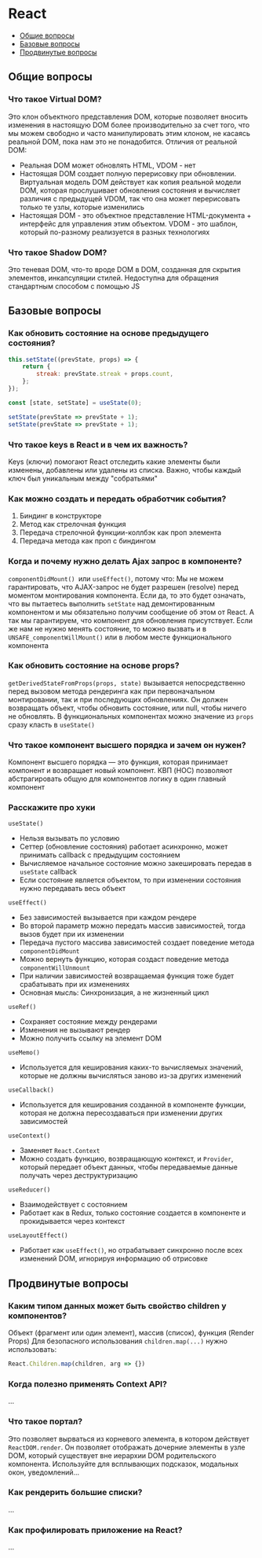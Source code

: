 # React

- [Общие вопросы](##Общие_вопросы)
- [Базовые вопросы](##Базовые_вопросы)
- [Продвинутые вопросы](##Продвинутые_вопросы)

## Общие вопросы

### Что такое Virtual DOM?

Это клон объектного представления DOM, которые позволяет вносить изменения в настоящую
DOM более производительно за счет того, что мы можем свободно и часто манипулировать
этим клоном, не касаясь реальной DOM, пока нам это не понадобится.
Отличия от реальной DOM:
- Реальная DOM может обновлять HTML, VDOM - нет
- Настоящая DOM создает полную перерисовку при обновлении. Виртуальная модель DOM
  действует как копия реальной модели DOM, которая прослушивает обновления
  состояния и вычисляет различия с предыдущей VDOM, так что она может перерисовать
  только те узлы, которые изменились
- Настоящая DOM - это объектное представление HTML-документа + интерфейс для управления
  этим объектом. VDOM - это шаблон, который по-разному реализуется в разных технологиях


### Что такое Shadow DOM?

Это теневая DOM, что-то вроде DOM в DOM, созданная для скрытия элементов, инкапсуляции
стилей. Недоступна для обращения стандартным способом с помощью JS


## Базовые вопросы

### Как обновить состояние на основе предыдущего состояния?

```javascript
this.setState((prevState, props) => {
    return {
        streak: prevState.streak + props.count,
    };
});
```

```javascript
const [state, setState] = useState(0);

setState(prevState => prevState + 1);
setState(prevState => prevState + 1);
```


### Что такое keys в React и в чем их важность?

Keys (ключи) помогают React отследить какие элементы были изменены, добавлены или
удалены из списка.
Важно, чтобы каждый ключ был уникальным между "собратьями"


### Как можно создать и передать обработчик события?

1. Биндинг в конструкторе
2. Метод как стрелочная функция
3. Передача стрелочной функции-коллбэк как проп элемента
4. Передача метода как проп с биндингом


### Когда и почему нужно делать Ajax запрос в компоненте?

`componentDidMount() `или `useEffect()`, потому что:
Мы не можем гарантировать, что AJAX-запрос не будет разрешен (resolve) перед моментом
монтирования компонента. Если да, то это будет означать, что вы пытаетесь выполнить
`setState` над демонтированным компонентом и мы обязательно получим сообщение об этом
от React. А так мы гарантируем, что компонент для обновления присутствует.
Если же нам не нужно менять состояние, то можно вызвать и в `UNSAFE_componentWillMount()`
или в любом месте функционального компонента


### Как обновить состояние на основе props?

`getDerivedStateFromProps(props, state)` вызывается непосредственно перед вызовом метода
рендеринга как при первоначальном монтировании, так и при последующих обновлениях.
Он должен возвращать объект, чтобы обновить состояние, или null, чтобы ничего не обновлять.
В функциональных компонентах можно значение из `props` сразу класть в `useState()`


### Что такое компонент высшего порядка и зачем он нужен?

Компонент высшего порядка — это функция, которая принимает компонент и возвращает
новый компонент.
КВП (HOC) позволяют абстрагировать общую для компонентов логику в один главный компонент


### Расскажите про хуки

`useState()`

- Нельзя вызывать по условию
- Сеттер (обновление состояния) работает асинхронно, может принимать callback с предыдущим состоянием
- Вычисляемое начальное состояние можно закешировать передав в `useState` callback
- Если состояние является объектом, то при изменении состояния нужно передавать весь объект

`useEffect()`

- Без зависимостей вызывается при каждом рендере
- Во второй параметр можно передать массив зависимостей, тогда вызов будет при их изменении
- Передача пустого массива зависимостей создает поведение метода `componentDidMount`
- Можно вернуть функцию, которая создаст поведение метода `componentWillUnmount`
- При наличии зависимостей возвращаемая функция тоже будет срабатывать при их изменениях
- Основная мысль: Синхронизация, а не жизненный цикл

`useRef()`

- Сохраняет состояние между рендерами
- Изменения не вызывают рендер
- Можно получить ссылку на элемент DOM

`useMemo()`

- Используется для кеширования каких-то вычисляемых значений, которые не должны вычисляться заново
  из-за других изменений

`useCallback()`

- Используется для кеширования созданной в компоненте функции, которая не должна пересоздаваться
  при изменении других зависимостей

`useContext()`

- Заменяет `React.Context`
- Можно создать функцию, возвращающую контекст, и `Provider`, который передает объект данных, чтобы
  передаваемые данные получать через деструктуризацию

`useReducer()`

- Взаимодействует с состоянием
- Работает как в Redux, только состояние создается в компоненте и прокидывается через контекст

`useLayoutEffect()`

- Работает как `useEffect()`, но отрабатывает синхронно после всех изменений DOM, игнорируя
  информацию об отрисовке


## Продвинутые вопросы

### Каким типом данных может быть свойство children у компонентов?

Объект (фрагмент или один элемент), массив (список), функция (Render Props)
Для безопасного использования `children.map(...)` нужно использовать:

```javascript
React.Children.map(children, arg => {})
```


### Когда полезно применять Context API?

...


### Что такое портал?

Это позволяет вырваться из корневого элемента, в котором действует `ReactDOM.render`.
Он позволяет отображать дочерние элементы в узле DOM, который существует вне иерархии
DOM родительского компонента. Используйте для всплывающих подсказок, модальных окон,
уведомлений...


### Как рендерить большие списки?

...


### Как профилировать приложение на React?

...